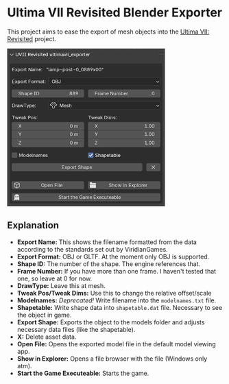 # Ultima VII Revisited Blender Exporter
This project aims to ease the export of mesh objects into the [Ultima VII: Revisited](https://github.com/ViridianGames/U7Revisited) project.



![UVIIRV_Blender_Exporter](img/UVIIRV_Blender_Exporter.PNG)

## Explanation

- **Export Name:** This shows the filename formatted from the data according to the standards set out by ViridianGames.
- **Export Format:** OBJ or GLTF. At the moment only OBJ is supported.
- **Shape ID:** The number of the shape. The engine references that.
- **Frame Number:** If you have more than one frame. I haven't tested that one, so leave at 0 for now.
- **DrawType:** Leave this at mesh.
- **Tweak Pos/Tweak Dims:** Use this to change the relative offset/scale
- **Modelnames:** *Deprecated!* Write filename into the `modelnames.txt` file.
- **Shapetable:** Write shape data into `shapetable.dat` file. Necessary to see the object in game.
- **Export Shape:** Exports the object to the models folder and adjusts necessary data files (like the shapetable).
- **X:** Delete asset data.
- **Open File:** Opens the exported model file in the default model viewing app.
- **Show in Explorer:** Opens a file browser with the file (Windows only atm).
- **Start the Game Executeable:** Starts the game.

